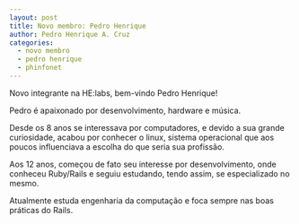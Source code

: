```yaml
---
layout: post
title: Novo membro: Pedro Henrique
author: Pedro Henrique A. Cruz
categories:
  - novo membro
  - pedro henrique
  - phinfonet
---
```


Novo integrante na HE:labs, bem-vindo Pedro Henrique!
<!--more-->
Pedro é apaixonado por desenvolvimento, hardware e música.

Desde os 8 anos se interessava por computadores, e devido a sua grande curiosidade, acabou por conhecer o linux, sistema operacional que aos poucos influenciava a escolha do que seria sua profissão.

Aos 12 anos, começou de fato seu interesse por desenvolvimento, onde conheceu Ruby/Rails e seguiu estudando, tendo assim, se especializado no mesmo.

Atualmente estuda engenharia da computação e foca sempre nas boas práticas do Rails.
